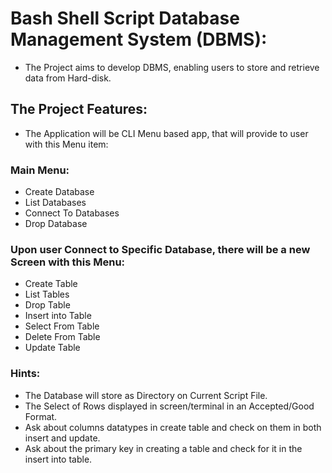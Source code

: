 # Bash Shell Script Database Management System (DBMS):

  * The Project aims to develop DBMS, enabling users to store and retrieve data from Hard-disk.

## The Project Features:
  * The Application will be CLI Menu based app, that will provide to user with this Menu item:
### Main Menu:
* Create Database
* List Databases
* Connect To Databases
* Drop Database

### Upon user Connect to Specific Database, there will be a new Screen with this Menu:
* Create Table 
* List Tables
* Drop Table
* Insert into Table
* Select From Table
* Delete From Table
* Update Table

### Hints:
* The Database will store as Directory on Current Script File.
* The Select of Rows displayed in screen/terminal in  an Accepted/Good Format.
* Ask about columns datatypes in create table and check on them in both insert and update.
* Ask about the primary key in creating a table and check for it in the insert into table.
